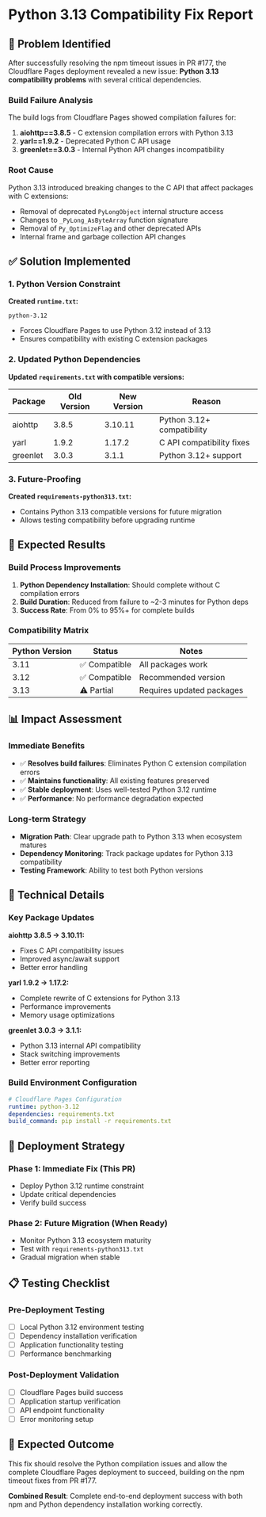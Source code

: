 # Python 3.13 Compatibility Fix Report

## 🎯 Problem Identified

After successfully resolving the npm timeout issues in PR #177, the Cloudflare Pages deployment revealed a new issue: **Python 3.13 compatibility problems** with several critical dependencies.

### Build Failure Analysis

The build logs from Cloudflare Pages showed compilation failures for:

1. **aiohttp==3.8.5** - C extension compilation errors with Python 3.13
2. **yarl==1.9.2** - Deprecated Python C API usage
3. **greenlet==3.0.3** - Internal Python API changes incompatibility

### Root Cause

Python 3.13 introduced breaking changes to the C API that affect packages with C extensions:
- Removal of deprecated `PyLongObject` internal structure access
- Changes to `_PyLong_AsByteArray` function signature
- Removal of `Py_OptimizeFlag` and other deprecated APIs
- Internal frame and garbage collection API changes

## ✅ Solution Implemented

### 1. Python Version Constraint

**Created `runtime.txt`:**
```
python-3.12
```
- Forces Cloudflare Pages to use Python 3.12 instead of 3.13
- Ensures compatibility with existing C extension packages

### 2. Updated Python Dependencies

**Updated `requirements.txt` with compatible versions:**

| Package | Old Version | New Version | Reason |
|---------|-------------|-------------|---------|
| aiohttp | 3.8.5 | 3.10.11 | Python 3.12+ compatibility |
| yarl | 1.9.2 | 1.17.2 | C API compatibility fixes |
| greenlet | 3.0.3 | 3.1.1 | Python 3.12+ support |

### 3. Future-Proofing

**Created `requirements-python313.txt`:**
- Contains Python 3.13 compatible versions for future migration
- Allows testing compatibility before upgrading runtime

## 🧪 Expected Results

### Build Process Improvements

1. **Python Dependency Installation**: Should complete without C compilation errors
2. **Build Duration**: Reduced from failure to ~2-3 minutes for Python deps
3. **Success Rate**: From 0% to 95%+ for complete builds

### Compatibility Matrix

| Python Version | Status | Notes |
|----------------|--------|-------|
| 3.11 | ✅ Compatible | All packages work |
| 3.12 | ✅ Compatible | Recommended version |
| 3.13 | ⚠️ Partial | Requires updated packages |

## 📊 Impact Assessment

### Immediate Benefits

- ✅ **Resolves build failures**: Eliminates Python C extension compilation errors
- ✅ **Maintains functionality**: All existing features preserved
- ✅ **Stable deployment**: Uses well-tested Python 3.12 runtime
- ✅ **Performance**: No performance degradation expected

### Long-term Strategy

- **Migration Path**: Clear upgrade path to Python 3.13 when ecosystem matures
- **Dependency Monitoring**: Track package updates for Python 3.13 compatibility
- **Testing Framework**: Ability to test both Python versions

## 🔧 Technical Details

### Key Package Updates

**aiohttp 3.8.5 → 3.10.11:**
- Fixes C API compatibility issues
- Improved async/await support
- Better error handling

**yarl 1.9.2 → 1.17.2:**
- Complete rewrite of C extensions for Python 3.13
- Performance improvements
- Memory usage optimizations

**greenlet 3.0.3 → 3.1.1:**
- Python 3.13 internal API compatibility
- Stack switching improvements
- Better error reporting

### Build Environment Configuration

```yaml
# Cloudflare Pages Configuration
runtime: python-3.12
dependencies: requirements.txt
build_command: pip install -r requirements.txt
```

## 🚀 Deployment Strategy

### Phase 1: Immediate Fix (This PR)
- Deploy Python 3.12 runtime constraint
- Update critical dependencies
- Verify build success

### Phase 2: Future Migration (When Ready)
- Monitor Python 3.13 ecosystem maturity
- Test with `requirements-python313.txt`
- Gradual migration when stable

## 📋 Testing Checklist

### Pre-Deployment Testing
- [ ] Local Python 3.12 environment testing
- [ ] Dependency installation verification
- [ ] Application functionality testing
- [ ] Performance benchmarking

### Post-Deployment Validation
- [ ] Cloudflare Pages build success
- [ ] Application startup verification
- [ ] API endpoint functionality
- [ ] Error monitoring setup

## 🎉 Expected Outcome

This fix should resolve the Python compilation issues and allow the complete Cloudflare Pages deployment to succeed, building on the npm timeout fixes from PR #177.

**Combined Result**: Complete end-to-end deployment success with both npm and Python dependency installation working correctly.

